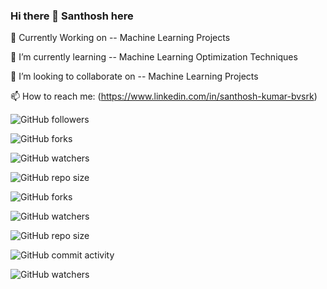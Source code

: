 ### Hi there 👋 Santhosh here
🔭 Currently Working on -- Machine Learning Projects

🌱 I’m currently learning -- Machine Learning Optimization Techniques

👯 I’m looking to collaborate on -- Machine Learning Projects

📫 How to reach me: (https://www.linkedin.com/in/santhosh-kumar-bvsrk)


![GitHub followers](https://img.shields.io/github/followers/santhoshbvsrk?style=social)



![GitHub forks](https://img.shields.io/github/forks/santhoshbvsrk/EDA-Python?label=EDA-Python%20Forks&style=social)

![GitHub watchers](https://img.shields.io/github/watchers/santhoshbvsrk/EDA-Python?label=EDA-Python%20Repo%20Watchers&style=social)

![GitHub repo size](https://img.shields.io/github/repo-size/santhoshbvsrk/EDA-Python?label=EDA-Python%20Repo%20size&style=social)

![GitHub forks](https://img.shields.io/github/forks/santhoshbvsrk/Machine-Learning-Projects?label=ML%20Projects%20Forks&style=social)

![GitHub watchers](https://img.shields.io/github/watchers/santhoshbvsrk/Machine-Learning-Projects?label=ML%20Repo%20Watchers&style=social)

![GitHub repo size](https://img.shields.io/github/repo-size/santhoshbvsrk/Machine-Learning-Projects?label=ML%20Repo%20size&style=social)

![GitHub commit activity](https://img.shields.io/github/commit-activity/m/santhoshbvsrk/Machine-Learning-Projects?label=Commit%20Activity%20for%20ML%20Repo&style=social)

  
![GitHub watchers](https://img.shields.io/github/watchers/santhoshbvsrk/Machine-Learning-Projects?style=social)
